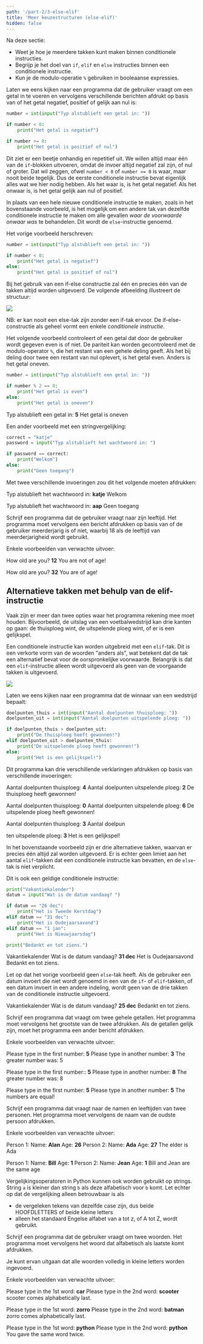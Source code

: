 ```yaml
---
path: '/part-2/3-else-elif'
title: 'Meer keuzestructuren (else-elif)'
hidden: false
---
```


<text-box variant='learningObjectives' name="Leerdoelen">

Na deze sectie:

- Weet je hoe je meerdere takken kunt maken binnen conditionele instructies.
- Begrijp je het doel van `if`, `elif` en `else` instructies binnen een conditionele instructie.
- Kun je de modulo-operatie `%` gebruiken in booleaanse expressies.

</text-box>

Laten we eens kijken naar een programma dat de gebruiker vraagt om een getal in te voeren en vervolgens verschillende berichten afdrukt op basis van of het getal negatief, positief of gelijk aan nul is:

```python
number = int(input("Typ alstublieft een getal in: "))

if number < 0:
    print("Het getal is negatief")

if number >= 0:
    print("Het getal is positief of nul")
```

Dit ziet er een beetje onhandig en repetitief uit. We willen altijd maar één van de `if`-blokken uitvoeren, omdat de invoer altijd negatief zal zijn, of nul of groter. Dat wil zeggen, ofwel `number < 0` of `number >= 0` is waar, maar nooit beide tegelijk. Dus de eerste conditionele instructie bevat eigenlijk alles wat we hier nodig hebben. Als het waar is, is het getal negatief. Als het onwaar is, is het getal gelijk aan nul of positief.

In plaats van een hele nieuwe conditionele instructie te maken, zoals in het bovenstaande voorbeeld, is het mogelijk om een andere tak van dezelfde conditionele instructie te maken om alle gevallen _waar de voorwaarde onwaar was_ te behandelen. Dit wordt de `else`-instructie genoemd.

Het vorige voorbeeld herschreven:

```python
number = int(input("Typ alstublieft een getal in: "))

if number < 0:
    print("Het getal is negatief")
else:
    print("Het getal is positief of nul")
```

Bij het gebruik van een if-else constructie zal één en precies één van de takken altijd worden uitgevoerd. De volgende afbeelding illustreert de structuur:

<img src="2_2_1.png">

NB: er kan nooit een else-tak zijn zonder een if-tak ervoor. De if-else-constructie als geheel vormt een enkele _conditionele instructie_.

Het volgende voorbeeld controleert of een getal dat door de gebruiker wordt gegeven even is of niet. De pariteit kan worden gecontroleerd met de modulo-operator `%`, die het restant van een gehele deling geeft. Als het bij deling door twee een restant van nul oplevert, is het getal even. Anders is het getal oneven.

```python
number = int(input("Typ alstublieft een getal in: "))

if number % 2 == 0:
    print("Het getal is even")
else:
    print("Het getal is oneven")
```

<sample-output>

Typ alstublieft een getal in: **5**
Het getal is oneven

</sample-output>

Een ander voorbeeld met een stringvergelijking:

```python
correct = "katje"
password = input("Typ alstublieft het wachtwoord in: ")

if password == correct:
    print("Welkom")
else:
    print("Geen toegang")
```

Met twee verschillende invoeringen zou dit het volgende moeten afdrukken:

<sample-output>

Typ alstublieft het wachtwoord in: **katje**
Welkom

</sample-output>

<sample-output>

Typ alstublieft het wachtwoord in: **aap**
Geen toegang

</sample-output>


<in-browser-programming-exercise name="Meerderjarigheid" tmcname="part02-04_age_of_maturity" height="400px">

Schrijf een programma dat de gebruiker vraagt naar zijn leeftijd. Het programma moet vervolgens een bericht afdrukken op basis van of de gebruiker meerderjarig is of niet, waarbij 18 als de leeftijd van meerderjarigheid wordt gebruikt.

Enkele voorbeelden van verwachte uitvoer:

<sample-output>

How old are you? **12**
You are not of age!

</sample-output>


<sample-output>

How old are you? **32**
You are of age!

</sample-output>

</in-browser-programming-exercise>

## Alternatieve takken met behulp van de elif-instructie

Vaak zijn er meer dan twee opties waar het programma rekening mee moet houden. Bijvoorbeeld, de uitslag van een voetbalwedstrijd kan drie kanten op gaan: de thuisploeg wint, de uitspelende ploeg wint, of er is een gelijkspel.

Een conditionele instructie kan worden uitgebreid met een `elif`-tak. Dit is een verkorte vorm van de woorden "anders als", wat betekent dat de tak een alternatief bevat voor de oorspronkelijke voorwaarde. Belangrijk is dat een `elif`-instructie alleen wordt uitgevoerd als geen van de voorgaande takken is uitgevoerd.

<img src="2_2_2.png">

Laten we eens kijken naar een programma dat de winnaar van een wedstrijd bepaalt:

```python
doelpunten_thuis = int(input("Aantal doelpunten thuisploeg: "))
doelpunten_uit = int(input("Aantal doelpunten uitspelende ploeg: "))

if doelpunten_thuis > doelpunten_uit:
    print("De thuisploeg heeft gewonnen!")
elif doelpunten_uit > doelpunten_thuis:
    print("De uitspelende ploeg heeft gewonnen!")
else:
    print("Het is een gelijkspel!")
```

Dit programma kan drie verschillende verklaringen afdrukken op basis van verschillende invoeringen:

<sample-output>

Aantal doelpunten thuisploeg: **4**
Aantal doelpunten uitspelende ploeg: **2**
De thuisploeg heeft gewonnen!

</sample-output>

<sample-output>

Aantal doelpunten thuisploeg: **0**
Aantal doelpunten uitspelende ploeg: **6**
De uitspelende ploeg heeft gewonnen!

</sample-output>

<sample-output>

Aantal doelpunten thuisploeg: **3**
Aantal doelpun

ten uitspelende ploeg: **3**
Het is een gelijkspel!

</sample-output>

In het bovenstaande voorbeeld zijn er drie alternatieve takken, waarvan er precies één altijd zal worden uitgevoerd. Er is echter geen limiet aan het aantal `elif`-takken dat een conditionele instructie kan bevatten, en de `else`-tak is niet verplicht.

Dit is ook een geldige conditionele instructie:

```python
print("Vakantiekalender")
datum = input("Wat is de datum vandaag? ")

if datum == "26 dec":
    print("Het is Tweede Kerstdag")
elif datum == "31 dec":
    print("Het is Oudejaarsavond")
elif datum == "1 jan":
    print("Het is Nieuwjaarsdag")

print("Bedankt en tot ziens.")
```

<sample-output>

Vakantiekalender
Wat is de datum vandaag? **31 dec**
Het is Oudejaarsavond
Bedankt en tot ziens.

</sample-output>

Let op dat het vorige voorbeeld geen `else`-tak heeft. Als de gebruiker een datum invoert die niet wordt genoemd in een van de `if`- of `elif`-takken, of een datum invoert in een andere indeling, wordt geen van de drie takken van de conditionele instructie uitgevoerd.

<sample-output>

Vakantiekalender
Wat is de datum vandaag? **25 dec**
Bedankt en tot ziens.

</sample-output>

<in-browser-programming-exercise name="Groter dan of gelijk aan" tmcname="part02-05_greater_or_equal"  height="400px">

Schrijf een programma dat vraagt om twee gehele getallen. Het programma moet vervolgens het grootste van de twee afdrukken. Als de getallen gelijk zijn, moet het programma een ander bericht afdrukken.

Enkele voorbeelden van verwachte uitvoer:

<sample-output>

Please type in the first number: **5**
Please type in another number: **3**
The greater number was: 5

</sample-output>

<sample-output>

Please type in the first number:: **5**
Please type in another number: **8**
The greater number was: 8

</sample-output>

<sample-output>

Please type in the first number: **5**
Please type in another number: **5**
The numbers are equal!

</sample-output>


</in-browser-programming-exercise>


<in-browser-programming-exercise name="De oudste" tmcname="part02-06_elder" height="550px">

Schrijf een programma dat vraagt naar de namen en leeftijden van twee personen. Het programma moet vervolgens de naam van de oudste persoon afdrukken.

Enkele voorbeelden van verwachte uitvoer:

<sample-output>

Person 1:
Name: **Alan**
Age: **26**
Person 2:
Name: **Ada**
Age: **27**
The elder is Ada

</sample-output>

<sample-output>

Person 1:
Name: **Bill**
Age: **1**
Person 2:
Name: **Jean**
Age: **1**
Bill and Jean are the same age

</sample-output>


</in-browser-programming-exercise>

<in-browser-programming-exercise name="Alfabetisch laatste" tmcname="part02-07_alphabetically_last"  height="500px">

Vergelijkingsoperatoren in Python kunnen ook worden gebruikt op strings. String `a` is kleiner dan string `b` als deze alfabetisch voor `b` komt. Let echter op dat de vergelijking alleen betrouwbaar is als
- de vergeleken tekens van dezelfde case zijn, dus beide HOOFDLETTERS of beide kleine letters
- alleen het standaard Engelse alfabet van a tot z, of A tot Z, wordt gebruikt.

Schrijf een programma dat de gebruiker vraagt om twee woorden. Het programma moet vervolgens het woord dat alfabetisch als laatste komt afdrukken.

Je kunt ervan uitgaan dat alle woorden volledig in kleine letters worden ingevoerd.

Enkele voorbeelden van verwachte uitvoer:

<sample-output>

Please type in the 1st word: **car**
Please type in the 2nd word: **scooter**
scooter comes alphabetically last.

</sample-output>

<sample-output>

Please type in the 1st word: **zorro**
Please type in the 2nd word: **batman**
zorro comes alphabetically last.

</sample-output>

<sample-output>

Please type in the 1st word: **python**
Please type in the 2nd word: **python**
You gave the same word twice.

</sample-output>

</in-browser-programming-exercise>

<!--

Een quiz om de inhoud van deze sectie te herhalen:

<quiz id="82f644fe-5d89-5153-842a-11d5d11bc059"></quiz>

-->
